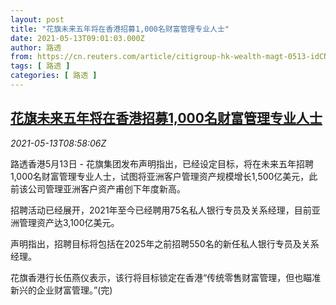 ```yaml
---
layout: post
title: "花旗未来五年将在香港招募1,000名财富管理专业人士"
date: 2021-05-13T09:01:03.000Z
author: 路透
from: https://cn.reuters.com/article/citigroup-hk-wealth-magt-0513-idCNKBS2CU0RX
tags: [ 路透 ]
categories: [ 路透 ]
---
```

<!--1620896463000-->
[花旗未来五年将在香港招募1,000名财富管理专业人士](https://cn.reuters.com/article/citigroup-hk-wealth-magt-0513-idCNKBS2CU0RX)
------

<div>
<div><i>2021-05-13T08:58:06Z</i></div><p>路透香港5月13日 - 花旗集团发布声明指出，已经设定目标，将在未来五年招聘1,000名财富管理专业人士，试图将亚洲客户管理资产规模增长1,500亿美元，此前该公司管理亚洲客户资产甫创下年度新高。</p><p>招聘活动已经展开，2021年至今已经聘用75名私人银行专员及关系经理，目前亚洲管理资产达3,100亿美元。</p><p>声明指出，招聘目标将包括在2025年之前招聘550名的新任私人银行专员及关系经理。</p><p>花旗香港行长伍燕仪表示，该行将目标锁定在香港“传统零售财富管理，但也瞄准新兴的企业财富管理。”(完)</p>
</div>
